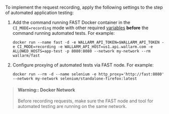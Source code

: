 To implement the request recording, apply the following settings to the step of automated application testing:

1. Add the command running FAST Docker container in the `CI_MODE=recording` mode with other required [variables](../ci-mode-recording.md#environment-variables-in-recording-mode) __before__ the command running automated tests. For example:

    ```
    docker run --name fast -d -e WALLARM_API_TOKEN=$WALLARM_API_TOKEN -e CI_MODE=recording -e WALLARM_API_HOST=us1.api.wallarm.com -e ALLOWED_HOSTS=app-test -p 8080:8080 --network my-network --rm wallarm/fast
    ```
2. Configure proxying of automated tests via FAST node. For example:

    ```
    docker run --rm -d --name selenium -e http_proxy='http://fast:8080' --network my-network selenium/standalone-firefox:latest
    ```

> #### Warning:: Docker Network
>
> Before recording requests, make sure the FAST node and tool for automated testing are running on the same network.